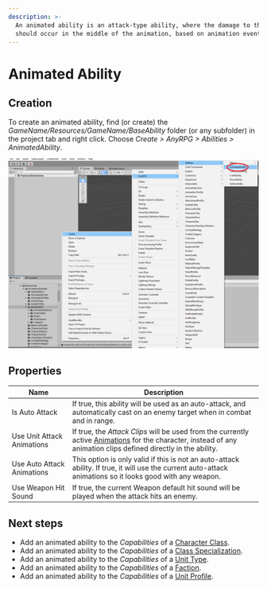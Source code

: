 ```yaml
---
description: >-
  An animated ability is an attack-type ability, where the damage to the target
  should occur in the middle of the animation, based on animation events.
---
```


# Animated Ability

## Creation

To create an animated ability, find (or create) the _GameName/Resources/GameName/BaseAbility_ folder (or any subfolder) in the project tab and right click.  Choose _Create > AnyRPG > Abilities > AnimatedAbility_.

![](<../../.gitbook/assets/image (2) (1).png>)

## Properties

| Name                       | Description                                                                                                                                                                                 |
| -------------------------- | ------------------------------------------------------------------------------------------------------------------------------------------------------------------------------------------- |
| Is Auto Attack             | If true, this ability will be used as an auto-attack, and automatically cast on an enemy target when in combat and in range.                                                                |
| Use Unit Attack Animations | If true, the _Attack Clips_ will be used from the currently active [Animations](../animation-profile.md) for the character, instead of any animation clips defined directly in the ability. |
| Use Auto Attack Animations | This option is only valid if this is not an auto-attack ability.  If true, it will use the current auto-attack animations so it looks good with any weapon.                                 |
| Use Weapon Hit Sound       | If true, the current Weapon default hit sound will be played when the attack hits an enemy.                                                                                                 |

## Next steps

* Add an animated ability to the _Capabilities_ of a [Character Class](../character-class.md).
* Add an animated ability to the _Capabilities_ of a [Class Specialization](../class-specialization.md).
* Add an animated ability to the _Capabilities_ of a [Unit Type](../unit-type.md).
* Add an animated ability to the _Capabilities_ of a [Faction](../faction.md).
* Add an animated ability to the _Capabilities_ of a [Unit Profile](../unit-profile.md).
